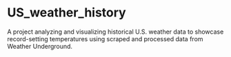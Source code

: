# US_weather_history
A project analyzing and visualizing historical U.S. weather data to showcase record-setting temperatures using scraped and processed data from Weather Underground.
